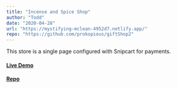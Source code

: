 ```yaml
---
title: "Incense and Spice Shop"
author: "Todd"
date: "2020-04-28"
url: "https://mystifying-mclean-4952d7.netlify.app/"
repo: "https://github.com/prokopious/giftShop2"
---
```


This store is a single page configured with Snipcart for payments.

#### [Live Demo](https://mystifying-mclean-4952d7.netlify.app/)

#### [Repo](https://github.com/prokopious/giftShop2)
